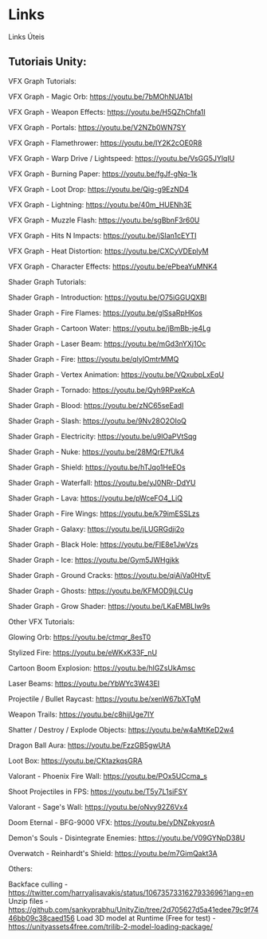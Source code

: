 # Links
Links Úteis

## Tutoriais Unity: 

VFX Graph Tutorials:

VFX Graph - Magic Orb: https://youtu.be/7bMOhNUA1bI

VFX Graph - Weapon Effects: https://youtu.be/H5QZhChfa1I

VFX Graph - Portals: https://youtu.be/V2NZb0WN7SY

VFX Graph - Flamethrower: https://youtu.be/IY2K2cOE0R8

VFX Graph - Warp Drive / Lightspeed: https://youtu.be/VsGG5JYlqIU

VFX Graph - Burning Paper: https://youtu.be/fgJf-gNq-1k

VFX Graph - Loot Drop: https://youtu.be/Qig-g9EzND4

VFX Graph - Lightning: https://youtu.be/40m_HUENh3E

VFX Graph - Muzzle Flash: https://youtu.be/sgBbnF3r60U

VFX Graph - Hits N Impacts: https://youtu.be/jSIan1cEYTI

VFX Graph - Heat Distortion: https://youtu.be/CXCyVDEplyM

VFX Graph - Character Effects: https://youtu.be/ePbeaYuMNK4




Shader Graph Tutorials:

Shader Graph - Introduction: https://youtu.be/O75iGGUQXBI

Shader Graph - Fire Flames: https://youtu.be/glSsaRpHKos

Shader Graph - Cartoon Water: https://youtu.be/jBmBb-je4Lg

Shader Graph - Laser Beam: https://youtu.be/mGd3nYXj1Oc

Shader Graph - Fire: https://youtu.be/qlyIOmtrMMQ

Shader Graph - Vertex Animation: https://youtu.be/VQxubpLxEqU

Shader Graph - Tornado: https://youtu.be/Qyh9RPxeKcA

Shader Graph - Blood: https://youtu.be/zNC65seEadI

Shader Graph - Slash: https://youtu.be/9Nv28O2OIoQ

Shader Graph - Electricity: https://youtu.be/u9lOaPVtSqg

Shader Graph - Nuke: https://youtu.be/28MQrE7fUk4

Shader Graph - Shield: https://youtu.be/hTJqo1HeEOs

Shader Graph - Waterfall: https://youtu.be/yJ0NRr-DdYU

Shader Graph - Lava: https://youtu.be/pWceFO4_LiQ

Shader Graph - Fire Wings: https://youtu.be/k79imESSLzs

Shader Graph - Galaxy: https://youtu.be/jLUGRGdji2o

Shader Graph - Black Hole: https://youtu.be/FlE8e1JwVzs

Shader Graph - Ice: https://youtu.be/Gym5JWHgjkk

Shader Graph - Ground Cracks: https://youtu.be/qiAiVa0HtyE

Shader Graph - Ghosts: https://youtu.be/KFMOD9jLCUg

Shader Graph - Grow Shader: https://youtu.be/LKaEMBLIw9s



Other VFX Tutorials:

Glowing Orb: https://youtu.be/ctmqr_8esT0

Stylized Fire: https://youtu.be/eWKxK33F_nU

Cartoon Boom Explosion: https://youtu.be/hlGZsUkAmsc

Laser Beams: https://youtu.be/YbWYc3W43EI

Projectile / Bullet Raycast: https://youtu.be/xenW67bXTgM

Weapon Trails: https://youtu.be/c8hijUge7IY

Shatter / Destroy / Explode Objects: https://youtu.be/w4aMtKeD2w4

Dragon Ball Aura: https://youtu.be/FzzGB5gwUtA

Loot Box: https://youtu.be/CKtazkqsGRA

Valorant - Phoenix Fire Wall: https://youtu.be/POx5UCcma_s

Shoot Projectiles in FPS: https://youtu.be/T5y7L1siFSY

Valorant - Sage's Wall: https://youtu.be/oNvy92Z6Vx4

Doom Eternal - BFG-9000 VFX: https://youtu.be/yDNZpkyosrA

Demon's Souls - Disintegrate Enemies: https://youtu.be/V09GYNpD38U

Overwatch - Reinhardt's Shield: https://youtu.be/m7GimQakt3A

Others:

Backface culling - https://twitter.com/harryalisavakis/status/1067357331627933696?lang=en
Unzip files - https://github.com/sankyprabhu/UnityZip/tree/2d705627d5a41edee79c9f7446bb09c38caed156
Load 3D model at Runtime (Free for test) - https://unityassets4free.com/trilib-2-model-loading-package/
